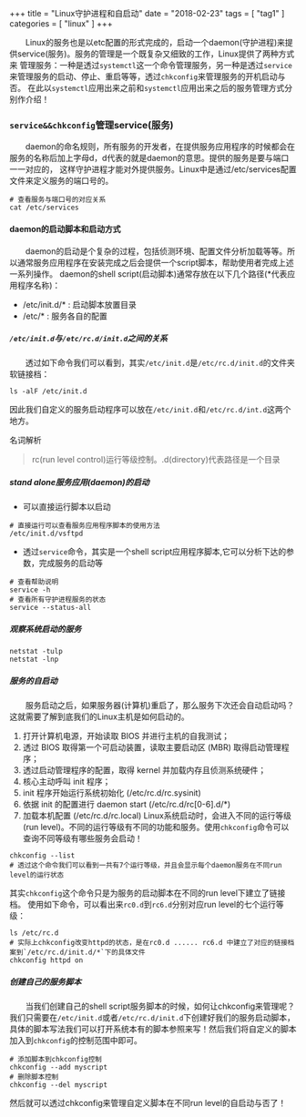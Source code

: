 +++
title = "Linux守护进程和自启动"
date = "2018-02-23"
tags = [ "tag1" ]
categories = [ "linux" ]
+++

　　Linux的服务也是以etc配置的形式完成的，启动一个daemon(守护进程)来提供service(服务)。服务的管理是一个既复杂又细致的工作，Linux提供了两种方式来
管理服务：一种是透过`systemctl`这一个命令管理服务，另一种是透过`service`来管理服务的启动、停止、重启等等，透过`chkconfig`来管理服务的开机启动与否。
在此以`systemctl`应用出来之前和`systemctl`应用出来之后的服务管理方式分别作介绍！
<!--more-->
### `service&&chkconfig`管理service(服务)

　　daemon的命名规则，所有服务的开发者，在提供服务应用程序的时候都会在服务的名称后加上字母d，d代表的就是daemon的意思。提供的服务是要与端口一一对应的，
这样守护进程才能对外提供服务。Linux中是通过/etc/services配置文件来定义服务的端口号的。

``` shell
# 查看服务与端口号的对应关系
cat /etc/services
```

#### daemon的启动脚本和启动方式

　　daemon的启动是个复杂的过程，包括侦测环境、配置文件分析加载等等。所以通常服务应用程序在安装完成之后会提供一个script脚本，帮助使用者完成上述一系列操作。
daemon的shell script(启动脚本)通常存放在以下几个路径(*代表应用程序名称)：
* /etc/init.d/* : 启动脚本放置目录
* /etc/* : 服务各自的配置

##### `/etc/init.d`与`/etc/rc.d/init.d`之间的关系

　　透过如下命令我们可以看到，其实`/etc/init.d`是`/etc/rc.d/init.d`的文件夹软链接档：

``` shell
ls -alF /etc/init.d
```

因此我们自定义的服务启动程序可以放在`/etc/init.d`和`/etc/rc.d/int.d`这两个地方。

名词解析
> rc(run level control)运行等级控制。.d(directory)代表路径是一个目录

##### stand alone服务应用(daemon)的启动

* 可以直接运行脚本以启动
``` shell
# 直接运行可以查看服务应用程序脚本的使用方法
/etc/init.d/vsftpd 
```

* 透过`service`命令，其实是一个shell script应用程序脚本,它可以分析下达的参数，完成服务的启动等
``` shell
# 查看帮助说明
service -h
# 查看所有守护进程服务的状态
service --status-all
```

##### 观察系统启动的服务

``` shell
netstat -tulp
netstat -lnp
```

##### 服务的自启动

　　服务启动之后，如果服务器(计算机)重启了，那么服务下次还会自动启动吗？这就需要了解到底我们的Linux主机是如何启动的。
1. 打开计算机电源，开始读取 BIOS 并进行主机的自我测试；
2. 透过 BIOS 取得第一个可启动装置，读取主要启动区 (MBR) 取得启动管理程序；
3. 透过启动管理程序的配置，取得 kernel 并加载内存且侦测系统硬件；
4. 核心主动呼叫 init 程序；
5. init 程序开始运行系统初始化 (/etc/rc.d/rc.sysinit)
6. 依据 init 的配置进行 daemon start (/etc/rc.d/rc[0-6].d/*)
7. 加载本机配置 (/etc/rc.d/rc.local)
Linux系统启动时，会进入不同的运行等级(run level)。不同的运行等级有不同的功能和服务。使用`chkconfig`命令可以查询不同等级有哪些服务会启动！
``` shell
chkconfig --list
# 透过这个命令我们可以看到一共有7个运行等级，并且会显示每个daemon服务在不同run level的运行状态
```
其实`chkconfig`这个命令只是为服务的启动脚本在不同的run level下建立了链接档。
使用如下命令，可以看出来`rc0.d`到`rc6.d`分别对应run level的七个运行等级：

``` shell
ls /etc/rc.d
# 实际上chkconfig改变httpd的状态，是在rc0.d ...... rc6.d 中建立了对应的链接档案到`/etc/rc.d/init.d/*`下的具体文件
chkconfig httpd on
```

##### 创建自己的服务脚本

　　当我们创建自己的shell script服务脚本的时候，如何让chkconfig来管理呢？
我们只需要在`/etc/init.d`或者`/etc/rc.d/init.d`下创建好我们的服务启动脚本，具体的脚本写法我们可以打开系统本有的脚本参照来写！然后我们将自定义的脚本
加入到`chkconfig`的控制范围中即可。
``` shell
# 添加脚本到chkconfig控制
chkconfig --add myscript
# 删除脚本控制
chkconfig --del myscript
```
然后就可以透过chkconfig来管理自定义脚本在不同run level的自启动与否了！

